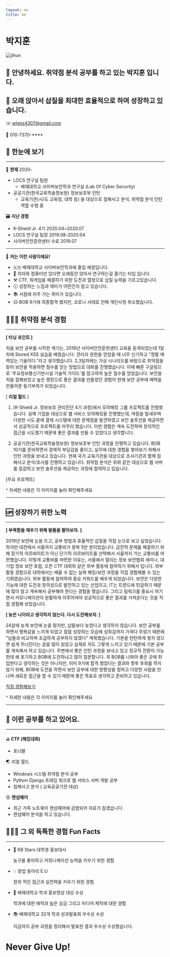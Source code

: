 ```yaml
---
layout: me
title: me
---
```


# 박지훈
![jihun](https://user-images.githubusercontent.com/53769866/105623655-b154e600-5e5e-11eb-8ba6-1b8bd6b232bf.png)

## 👋 안녕하세요. 취약점 분석 공부를 하고 있는 박지훈 입니다.

## 💺 오래 앉아서 삽질을 최대한 효율적으로 하며 성장하고 있습니다.

✉️  wlgns4307@gmail.com

📱 010-7370-****

## 🔎 한눈에 보기

---

👦 **현재** 2020-

- LOCS 연구실 팀원
    - 배재대학교 사이버보안학과 연구실 (Lab Of Cyber Security)
- 공공기관(한국교육학술정보원) 정보보호부 인턴
    - 교육기관(시/도 교육청, 대학 등) 을 대상으로 침해사고 분석, 취약점 분석 인턴 역할 수행 중

🗃 **지난 경험**

- K-Shield Jr. 4기 2020.04~2020.07
- LOCS 연구실 팀장 2019.08-2020.04
- 사이버안전훈련센터 수료 2019.07

---

💫 **저는 이런 사람이에요!** 

- 🇰🇷 배재대학교 사이버보안학과에 졸업 예정입니다.
- 💺 의자와 컴퓨터만 있다면 오래동안 앉아서 연구하는걸 즐기는 타입 입니다.
- ⚒️ CTF, 워게임을 해결하기 위한 도전과 열정으로 삽질 능력을 기르고있습니다.
- 🕦 성장하는 느낌과 재미가 어떤건지 알고 있습니다.
- 📚 서점에 자주 가는 취미가 있습니다.
- 😥 BOB 9기에 최종합격 했지만, 코로나 사태로 인해 개인사정 취소했습니다.

## 👨🏻‍💻  취약점 분석 경험

---

**[ 터닝 포인트 ]**

처음 보안 공부를 시작한 계기는, 2019년 사이버안전훈련센터 교육을 듣게되었는데 1일차에 Stored XSS 실습을 배웠습니다. 관리자 권한을 얻었을 때 너무 신기하고 "정말 매력있는 기술이다."라고 생각했습니다.  2,3일차에는 가상 시나리오를 바탕으로 취약점을 찾아 보안을 적용하면 점수를 얻는 방법으로 대회를 진행했습니다. 이때 빠른 구글링으로 '주요정보통신기반시설 기술적 가이드'를 참고하여 높은 점수를 얻었습니다. 보안을 처음 접해보았고 높은 랭킹으로 좋은 결과를 만들었던 경험이 현재 보안 공부에 매력을 만들어준 동기부여가 되었습니다. 

[ **리얼 월드** ] 

1. [K-Shield Jr. 정보보호 관리진단 4기 과정]에서 모의해킹 그룹 프로젝트를 진행했습니다. 실제 기업을 대상으로 웹 서비스 모의해킹을 진행했는데, 며칠을 밤새우며 다양한 시도 끝에 결제 시스템에 대한 문제점을 발견하였고 보안 솔루션을 제공하면서 성공적으로 프로젝트를 마무리 했습니다. 이번 경험은 계속 도전하며 창의적인 접근을 시도했기 때문에 좋은 결과를 만들 수 있었다고 생각합니다.

2. 공공기관(한국교육학술정보원) 정보보호부 인턴 과정을 진행하고 있습니다. BOB 10기를 준비하면서 경제적 부담감을 줄이고, 실무에 대한 경험을 쌓아보기 위해서 인턴 과정을 보내고 있습니다. 현재 국가 교육기관을 대상으로 조사기관과 함께 침해사고 분석/조사를 진행하고 있습니다. 취약점 분석은 위와 같은 대상으로 웹 서버를 점검하고 보안 솔루션을 제공하는 과정에 참여하고 있습니다.

[주요 프로젝트]

^ 자세한 내용은 각 이미지를 눌러 확인해주세요

---

## 🆙  성장하기 위한 노력

---

**[ 부족함을 채우기 위해 발품을 팔아보자. ]**

2019년 보안에 눈을 뜨고, 공부 방법과 효율적인 삽질을 직접 눈으로 보고 싶었습니다. 하지만 대전에서 서울까지 교통비가 왕복 5만 원이었습니다. 금전적 문제를 해결하기 위해 장기적 아르바이트가 아닌 단기적 아르바이트를 선택해서 서울까지 가는 교통비를 마련했습니다. 이렇게 교통비를 마련한 이유는, 서울에서 열리는 정보 보안협회 세미나, 대기업 정보 보안 포럼, 오픈 CTF 대회와 같은 외부 활동에 참여하기 위해서 입니다. 외부 활동 경험으로 대학에서는 배울 수 없는 실제 해킹/보안 과정을 직접 경험해볼 수 있는 기회였습니다. 외부 활동에 참여하여 중요 키워드를 배우게 되었습니다. 보안은 다양한 기능에 대한 도전과 창의성으로 발전하고 있는 산업이고, IT는 트렌드에 민감하기 때문에 많이 알고 계속해서 공부해야 한다는 경험을 했습니다. 그리고 팀워크를 중요시 여기면서 커뮤니케이션이 원활하게 이루어져야 성공적으로 좋은 결과를 가져온다는 것을 직접 경험해 보았습니다. 

**[ 늦은 나이라고 생각하지 않는다. 다시 도전해보자. ]**

24살에 늦게 보안에 눈을 떴지만, 남들보다 늦었다고 생각하지 않습니다. 보안 공부를 하면서 행복감을 느끼게 되었고 점점 성장하는 모습에 성취감까지 가져다 주었기 때문에 "남들과 비교하며 조급하게 공부하지 않겠다" 계획했습니다. 기본을 탄탄하게 쌓지 않으면 쉽게 무너진다는 글을 많이 읽었고 실제로 저도 그렇게 느끼고 있기 때문에 기본 공부를 계속해서 하고 있습니다. 주변에서 좋은 인턴 과정을 보내고 있고 정규직 전환이 가능한데 왜 포기하고 BOB에 도전하냐고 많이 질문합니다.  꼭 BOB를 나와야 좋은 곳에 취업한다고 생각하는 것은 아니지만, 이미 9기에 합격 했었다는 결과와 향후 후회를 하지 않기 위해, BOB에 도전을 하면서 보안 공부에 대한 방향성을 정하고 다양한 사람을 만나며 새로운 접근을 할 수 있기 때문에 좋은 목표로 생각하고 준비하고 있습니다. 

[직접 경험해보기](https://www.notion.so/d2c8afea746e4f31bb06b803956a06c6)

^ 자세한 내용은 각 이미지를 눌러 확인해주세요

---

## 💫 이런 공부를 하고 있어요.

---

⛳ **CTF (해킹대회)**

- 포너블

🌏 리얼 월드

- Windows 시스템 취약점 분석 공부
- Python Django 프레임 워크로 웹 서비스  서버 개발 공부
- 침해사고 분석 ( 교육공공기관 대상)

😡 **랜섬웨어**

- 최근 가족 노트북이 랜섬웨어에 감염되어 자료가 잠겼습니다.
- 랜섬웨어 분석을 하고 있습니다.

## 🤹🏻‍♀️ 그 외 독특한 경험 Fun Facts

---

- 🏀 KB Stars 대학생 홍보대사

    농구를 좋아하고 커뮤니케이션 능력을 키우기 위한 경험

- 💡 창업 동아리 E.U

    창의 적인 접근과 실천력을 키우기 위한 경험

- 💯 배재대학교 학과 홍보영상 대상 수상

    학과에 대한 애착과 높은 상금 그리고 미디어 제작에 대한 경험 

- 📚 배재대학교 32개 학과 성과발표회 우수상 수상

    지금까지 공부 과정을 정리해서 발표한 결과 우수상 수상했습니다.

# Never Give Up!
